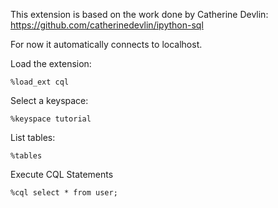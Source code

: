 This extension is based on the work done by Catherine Devlin: https://github.com/catherinedevlin/ipython-sql

For now it automatically connects to localhost.

Load the extension:
    
    %load_ext cql
    
Select a keyspace:

    %keyspace tutorial

List tables:
    
    %tables
    
Execute CQL Statements

    %cql select * from user;



